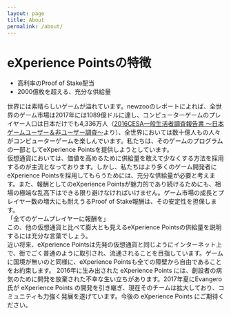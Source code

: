 ```yaml
---
layout: page
title: About
permalink: /about/
---
```


# eXperience Pointsの特徴  
- 高利率のProof of Stake配当  
- 2000億枚を超える、充分な供給量  


世界には素晴らしいゲームが溢れています。newzooのレポートによれば、全世界のゲーム市場は2017年には1089億ドルに達し、コンピューターゲームのプレイヤー人口は日本だけでも4,336万人（[2016CESA一般生活者調査報告書 ～日本ゲームユーザー＆非ユーザー調査～](http://rnavi.ndl.go.jp/mokuji_html/000007345657-2016.html)より）、全世界においては数十億人もの人々がコンピューターゲームを楽しんでいます。私たちは、そのゲームのプログラムの一部としてeXperience Pointsを提供しようとしています。  
仮想通貨においては、価値を高めるために供給量を敢えて少なくする方法を採用するのが主流となっております。しかし、私たちはより多くのゲーム開発者にeXperience Pointsを採用してもらうためには、充分な供給量が必要と考えます。また、報酬としてのeXperience Pointsが魅力的であり続けるためにも、相場の極端な乱高下はできる限り避けなければいけません。ゲーム市場の成長とプレイヤー数の増大にも耐えうるProof of Stake報酬は、その安定性を担保します。  
「全てのゲームプレイヤーに報酬を」  
この、他の仮想通貨と比べて膨大とも見えるeXperience Pointsの供給量を説明するには充分な言葉でしょう。  
近い将来、eXperience Pointsは先発の仮想通貨と同じようにインターネット上で、街でごく普通のように取引され、流通されることを目指しています。ゲームに国境が無いのと同様に、eXperience Pointsも全ての障壁から自由であることをお約束します。 2016年に生み出された eXperience Points には、創設者の病気のために開発を放棄された不幸な生い立ちがあります。2017年夏にEvangero氏が eXperience Points の開発を引き継ぎ、現在そのチームは拡大しており、コミュニティも力強く発展を遂げています。今後の eXperience Points にご期待ください。
